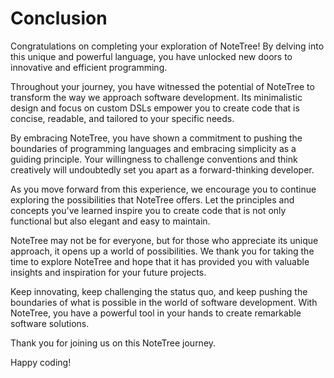 # Conclusion

Congratulations on completing your exploration of NoteTree! By delving
into this unique and powerful language, you have unlocked new doors to
innovative and efficient programming.

Throughout your journey, you have witnessed the potential of NoteTree to
transform the way we approach software development. Its minimalistic
design and focus on custom DSLs empower you to create code that is
concise, readable, and tailored to your specific needs.

By embracing NoteTree, you have shown a commitment to pushing the
boundaries of programming languages and embracing simplicity as a
guiding principle. Your willingness to challenge conventions and think
creatively will undoubtedly set you apart as a forward-thinking
developer.

As you move forward from this experience, we encourage you to continue
exploring the possibilities that NoteTree offers. Let the principles and
concepts you've learned inspire you to create code that is not only
functional but also elegant and easy to maintain.

NoteTree may not be for everyone, but for those who appreciate its
unique approach, it opens up a world of possibilities. We thank you for
taking the time to explore NoteTree and hope that it has provided you
with valuable insights and inspiration for your future projects.

Keep innovating, keep challenging the status quo, and keep pushing the
boundaries of what is possible in the world of software development.
With NoteTree, you have a powerful tool in your hands to create
remarkable software solutions.

Thank you for joining us on this NoteTree journey.

Happy coding!
